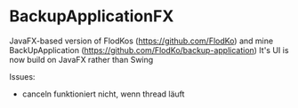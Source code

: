 # BackupApplicationFX

JavaFX-based version of FlodKos (https://github.com/FlodKo) and mine BackUpApplication (https://github.com/FlodKo/backup-application)
It's UI is now build on JavaFX rather than Swing

Issues:
- canceln funktioniert nicht, wenn thread läuft
